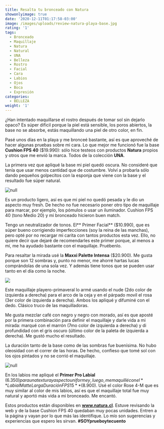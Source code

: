 ```yaml
---
title: Resalta tu bronceado con Natura
showonlyimage: true
date: '2020-12-11T01:17:58-03:00'
image: /images/uploads/review-natura-playa-base.jpg
rating: '1'
tags:
  - Bronceado
  - Maquillaje
  - Natura
  - Natural
  - UNA
  - Belleza
  - Rostro
  - Facial
  - Cara
  - Labios
  - Ojos
  - Boca
  - Expresión
categories:
  - BELLEZA
weight: '1'
---
```

¿Han intentado maquillarse el rostro después de tomar sol sin dejarlo opaco? Es súper dificil porque la piel está sensible, los poros abiertos, la base no se absorbe, estás maquillando una piel de otro color, en fin.

<!--more-->

Pasé unos días en la playa y me bronceé bastante, así es que aproveché de hacer algunas pruebas sobre mi cara. Lo que mejor me funcionó fue la base **Cushion FPS 40** ($19.990): sólo hice testeos con productos **Natura** propios y otros que me envió la marca. Todos de la colección **UNA**.

La primera vez que apliqué la base mi piel quedó oscura. No consideré que tenía que usar menos cantidad que de costumbre. Volví a probarla sólo dando pequeños golpecitos con la esponja que viene con la base y el resultado fue súper natural. 

![null](/images/uploads/review-natura-playa-ppal-ok.jpg)

Es un producto ligero, así es que mi piel no quedó pesada y le dio un aspecto muy fresh. De hecho no fue necesario poner otro tipo de maquillaje para marcar, por ejemplo, los pómulos o usar un iluminador. Cushion FPS 40 (tono Medio 20) y mi bronceado hicieron buen match.

Tengo un neutralizador de tonos. El** Primer Facial** ($10.990), que es súper bueno corrigiendo imperfecciones (soy la reina de las manchas), pero opté por no recargar mi carita con tantos productos esta vez. Ello, no quiere decir que dejaré de recomendarles este primer porque, al menos a mí, me ha ayudado bastante con el maquillaje. Pruébenlo.

Para resaltar la mirada usé la **Maxxi Palette Intensa** ($20.900). Me gusta porque son 12 sombras y, punto no menor, me ahorré hartas lucas comprándolas de una sola vez. Y además tiene tonos que se pueden usar tanto en el día como la noche.

![](/images/uploads/review-natura-playa-collage.jpg)

Este maquillaje playero-primaveral lo armé usando el nude (2do color de izquierda a derecha) para el arco de la ceja y en el párpado movil el rosa (3er color de izquierda a derecha). Ambos los apliqué y difuminé con el dedo. Clásico truco de las maquilladoras. 

Me gusta mezclar café con negro y negro con morado, así es que aposté por la primera combinación para definir el maquillaje y darle vida a mi mirada: marqué con el marrón (7mo color de izquierda a derecha) y di profundidad con el gris oscuro (último color de la paleta de izquierda a derecha). Me gustó mucho el resultado.

La duración tanto de la base como de las sombras fue buenísima. No hubo oleosidad con el correr de las horas. De hecho, confieso que tomé sol con los ojos pintados y no se corrió el maquillaje.

![null](/images/uploads/review-natura-playa-labial.jpg)

En los labios me apliqué el **Primer Pro Labial** ($6.350) para una textura y aspecto uniforme y, luego, me maquillé con el **Labial Matte Larga Duración FPS 15** ($8.900). Usé el color Rose 4-M que es muy similar al color de mis labios, así es que el maquillaje total fue muy natural y aportó más vida a mi bronceado. Me encantó.

Estos productos están disponibles en **www.natura.cl**. Estuve revisando la web y de la base Cushion FPS 40 quedaban muy pocas unidades. Entren a la página y vayan por lo que más las identifique. Lo mío son sugerencias y experiencias que espero les sirvan. **\#SOYprueboytecuento**
